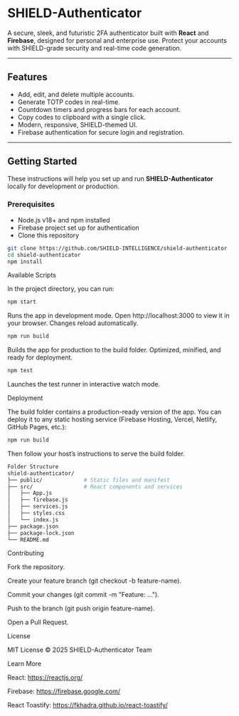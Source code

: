 # SHIELD-Authenticator

A secure, sleek, and futuristic 2FA authenticator built with **React** and **Firebase**, designed for personal and enterprise use. Protect your accounts with SHIELD-grade security and real-time code generation.

---

## Features

- Add, edit, and delete multiple accounts.
- Generate TOTP codes in real-time.
- Countdown timers and progress bars for each account.
- Copy codes to clipboard with a single click.
- Modern, responsive, SHIELD-themed UI.
- Firebase authentication for secure login and registration.

---

## Getting Started

These instructions will help you set up and run **SHIELD-Authenticator** locally for development or production.

### Prerequisites

- Node.js v18+ and npm installed
- Firebase project set up for authentication
- Clone this repository

```bash
git clone https://github.com/SHIELD-INTELLIGENCE/shield-authenticator
cd shield-authenticator
npm install
 ```
Available Scripts

In the project directory, you can run:

``` bash
npm start
```

Runs the app in development mode.
Open http://localhost:3000 to view it in your browser.
Changes reload automatically.
``` bash
npm run build
```

Builds the app for production to the build folder.
Optimized, minified, and ready for deployment.
``` bash
npm test
```
Launches the test runner in interactive watch mode.

Deployment

The build folder contains a production-ready version of the app. You can deploy it to any static hosting service (Firebase Hosting, Vercel, Netlify, GitHub Pages, etc.):
``` bash
npm run build
```

Then follow your host’s instructions to serve the build folder.
```bash
Folder Structure
shield-authenticator/
├── public/             # Static files and manifest
├── src/                # React components and services
│   ├── App.js
│   ├── firebase.js
│   ├── services.js
│   ├── styles.css
│   └── index.js
├── package.json
├── package-lock.json
└── README.md
```
Contributing

Fork the repository.

Create your feature branch (git checkout -b feature-name).

Commit your changes (git commit -m "Feature: ...").

Push to the branch (git push origin feature-name).

Open a Pull Request.

License

MIT License © 2025 SHIELD-Authenticator Team

Learn More

React: https://reactjs.org/

Firebase: https://firebase.google.com/

React Toastify: https://fkhadra.github.io/react-toastify/
